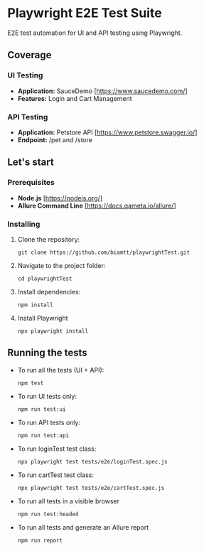 # Playwright E2E Test Suite

E2E test automation for UI and API testing using Playwright.

## Coverage

### UI Testing
- **Application:** SauceDemo [https://www.saucedemo.com/]
- **Features:** Login and Cart Management

### API Testing
- **Application:** Petstore API [https://www.petstore.swagger.io/]
- **Endpoint:** /pet and /store

## Let's start

### Prerequisites

- **Node.js** [https://nodejs.org/]
- **Allure Command Line** [https://docs.qameta.io/allure/]

### Installing

1. Clone the repository:
   ```
   git clone https://github.com/biamtt/playwrightTest.git
   ```

2. Navigate to the project folder:
   ```
   cd playwrightTest
   ```
3. Install dependencies:
   ```
   npm install
   ```
4. Install Playwright
    ```
   npx playwright install
   ```

## Running the tests

- To run all the tests (UI + API):
  ```
  npm test
  ```
- To run UI tests only:
  ```
  npm run test:ui
  ```
- To run API tests only:
  ```
  npm run test:api
  ```
- To run loginTest test class:
  ```
  npx playwright test tests/e2e/loginTest.spec.js
  ```
- To run cartTest test class:
  ```
  npx playwright test tests/e2e/cartTest.spec.js
  ```
- To run all tests in a visible browser
  ```
  npm run test:headed
  ```
- To run all tests and generate an Allure report
  ```
  npm run report
  ```
